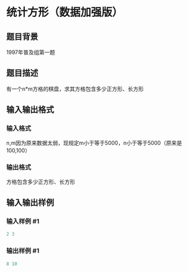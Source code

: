# 统计方形（数据加强版）

## 题目背景

1997年普及组第一题

## 题目描述

有一个n\*m方格的棋盘，求其方格包含多少正方形、长方形

## 输入输出格式

### 输入格式

n,m因为原来数据太弱，现规定m小于等于5000，n小于等于5000（原来是100,100）

### 输出格式

方格包含多少正方形、长方形

## 输入输出样例

### 输入样例 #1

```cpp
2 3
```


### 输出样例 #1

```cpp
8 10
```


